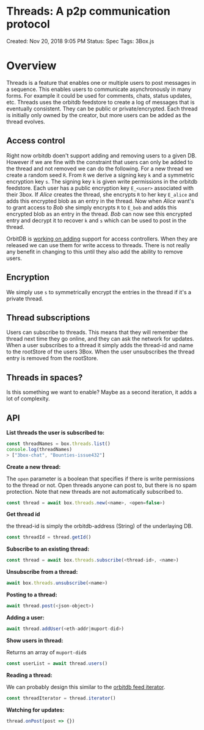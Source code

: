 # Threads: A p2p communication protocol

Created: Nov 20, 2018 9:05 PM
Status: Spec
Tags: 3Box.js

# Overview

Threads is a feature that enables one or multiple users to post messages in a sequence. This enables users to communicate asynchronously in many forms. For example it could be used for comments, chats, status updates, etc. Threads uses the orbitdb feedstore to create a log of messages that is eventually consistent. They can be public or private/encrypted. Each thread is initially only owned by the creator, but more users can be added as the thread evolves.

## Access control

Right now orbitdb doen't support adding and removing users to a given DB. However if we are fine with the constraint that users can only be added to the thread and not removed we can do the following. For a new thread we create a random seed `R`. From `R` we derive a signing key `k` and a symmetric encryption key `s`. The signing key `k` is given write permissions in the orbitdb feedstore. Each user has a public encryption key `E_<user>` associated with their 3box. If *Alice*  creates the thread, she encrypts `R` to her key `E_alice` and adds this encrypted blob as an entry in the thread. Now when *Alice* want's to grant access to *Bob* she simply encrypts `R` to `E_bob` and adds this encrypted blob as an entry in the thread. *Bob* can now see this encrypted entry and decrypt it to recover `k` and `s` which can be used to post in the thread.

OrbitDB is [working on adding](https://github.com/orbitdb/orbit-db/pull/495) support for access controllers. When they are released we can use them for write access to threads. There is not really any benefit in changing to this until they also add the ability to remove users.

## Encryption

We simply use `s` to symmetrically encrypt the entries in the thread if it's a private thread.

## Thread subscriptions

Users can subscribe to threads. This means that they will remember the thread next time they go online, and they can ask the network for updates. When a user subscribes to a thread it simply adds the thread-id and name to the rootStore of the users 3Box. When the user unsubscribes the thread entry is removed from the rootStore.

## Threads in spaces?

Is this something we want to enable? Maybe as a second iteration, it adds a lot of complexity.

## API

**List threads the user is subscribed to:**
```js
const threadNames = box.threads.list()
console.log(threadNames)
> ["3box-chat", "Bounties-issue432"]
```

**Create a new thread:**

The `open` parameter is a boolean that specifies if there is write permissions to the thread or not. Open threads anyone can post to, but there is no spam protection. Note that new threads are not automatically subscribed to.

```js
const thread = await box.threads.new(<name>, <open=false>)
```

**Get thread id**

the thread-id is simply the orbitdb-address (String) of the underlaying DB.

```js
const threadId = thread.getId() 
```

**Subscribe to an existing thread:**

```js
const thread = await box.threads.subscribe(<thread-id>, <name>) 
```

**Unsubscribe from a thread:**

```js
await box.threads.unsubscribe(<name>)
```

**Posting to a thread:**

```js
await thread.post(<json-object>) 
```

**Adding a user:**

```js
await thread.addUser(<eth-addr|muport-did>) 
```

**Show users in thread:**

Returns an array of `muport-did`s
```js
const userList = await thread.users() 
```

**Reading a thread:**

We can probably design this similar to the [orbitdb feed iterator](https://github.com/orbitdb/orbit-db/blob/master/API.md#iteratoroptions-1). 

```js
const threadIterator = thread.iterator() 
```

**Watching for updates:**

```js
thread.onPost(post => {})
```
